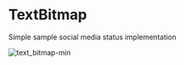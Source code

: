 # TextBitmap
Simple sample social media status implementation

![text_bitmap-min](https://user-images.githubusercontent.com/22669874/92017330-20605f80-ed43-11ea-819e-cc0f7d21ac4e.gif)
